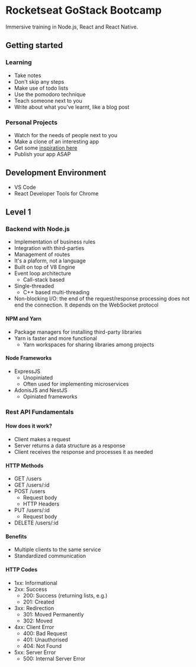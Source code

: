 # Rocketseat GoStack Bootcamp

Immersive training in Node.js, React and React Native.

## Getting started

### Learning 

- Take notes
- Don't skip any steps
- Make use of todo lists
- Use the pomodoro technique
- Teach someone next to you
- Write about what you've learnt, like a blog post

### Personal Projects

- Watch for the needs of people next to you
- Make a clone of an interesting app
- Get some [inspiration here](https://github.com/florinpop17/app-ideas)
- Publish your app ASAP

## Development Environment

- VS Code
- React Developer Tools for Chrome


## Level 1

### Backend with Node.js

- Implementation of business rules
- Integration with third-parties
- Management of routes
- It's a plaform, not a language
- Built on top of V8 Engine
- Event loop architecture
  - Call-stack based
- Single-threaded
  - C++ based multi-threading
- Non-blocking I/O: the end of the request/response processing does not end the connection. It depends on the WebSocket protocol

#### NPM and Yarn

- Package managers for installing third-party libraries
- Yarn is faster and more functional
  - Yarn workspaces for sharing libraries among projects

#### Node Frameworks

- ExpressJS
  - Unopiniated
  - Often used for implementing microservices
- AdonisJS and NestJS
  - Opiniated frameworks

### Rest API Fundamentals

#### How does it work?

- Client makes a request
- Server returns a data structure as a response
- Client receives the response and processes it as needed

#### HTTP Methods

- GET /users
- GET /users/:id
- POST /users
  - Request body
  - HTTP Headers
- PUT /users/:id
  - Request body
- DELETE /users/:id

#### Benefits

- Multiple clients to the same service
- Standardized communication

#### HTTP Codes

- 1xx: Informational
- 2xx: Success
  - 200: Success (returning lists, e.g.)
  - 201: Created
- 3xx: Redirection
  - 301: Moved Permanently
  - 302: Moved
- 4xx: Client Error
  - 400: Bad Request
  - 401: Unauthorised
  - 404: Not Found
- 5xx: Server Error
  - 500: Internal Server Error